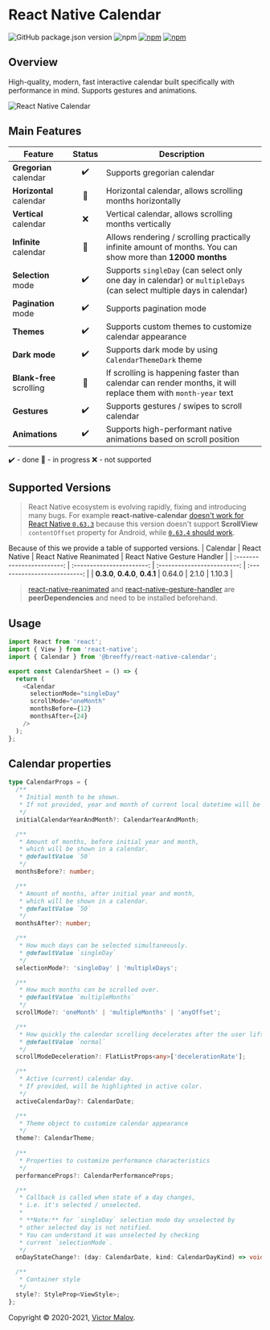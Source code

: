 # React Native Calendar

![GitHub package.json version](https://img.shields.io/github/package-json/v/breeffy/react-native-calendar?color=blue&style=flat-square)
![npm](https://img.shields.io/npm/v/@breeffy/react-native-calendar?color=yellow&label=npm%40latest&style=flat-square) [![npm](https://img.shields.io/github/license/breeffy/react-native-calendar?color=green&style=flat-square)](https://github.com/breeffy/react-native-calendar/blob/main/LICENSE) [![npm](https://img.shields.io/badge/types-Typescript-blue?style=flat-square)](https://www.npmjs.com/package/@gorhom/bottom-sheet)

## Overview

High-quality, modern, fast interactive calendar built specifically with performance in mind. Supports gestures and animations.

![React Native Calendar](./preview.gif)

## Main Features

| Feature                  |       Status       | Description                                                                                                         |
| ------------------------ | :----------------: | ------------------------------------------------------------------------------------------------------------------- |
| **Gregorian** calendar   | :heavy_check_mark: | Supports gregorian calendar                                                                                         |
| **Horizontal** calendar  |   :construction:   | Horizontal calendar, allows scrolling months horizontally                                                           |
| **Vertical** calendar    |        :x:         | Vertical calendar, allows scrolling months vertically                                                               |
| **Infinite** calendar    |   :construction:   | Allows rendering / scrolling practically infinite amount of months. You can show more than **12000 months**         |
| **Selection** mode       | :heavy_check_mark: | Supports `singleDay` (can select only one day in calendar) or `multipleDays` (can select multiple days in calendar) |
| **Pagination** mode      | :heavy_check_mark: | Supports pagination mode                                                                                            |
| **Themes**               | :heavy_check_mark: | Supports custom themes to customize calendar appearance                                                             |
| **Dark mode**            | :heavy_check_mark: | Supports dark mode by using `CalendarThemeDark` theme                                                               |
| **Blank-free** scrolling |   :construction:   | If scrolling is happening faster than calendar can render months, it will replace them with `month-year` text       |
| **Gestures**             | :heavy_check_mark: | Supports gestures / swipes to scroll calendar                                                                       |
| **Animations**           | :heavy_check_mark: | Supports high-performant native animations based on scroll position                                                 |

:heavy_check_mark: - done
:construction: - in progress
:x: - not supported

## Supported Versions
> React Native ecosystem is evolving rapidly, fixing and introducing many bugs. For example **react-native-calendar** [doesn't work for React Native `0.63.3`](https://github.com/facebook/react-native/issues/30533) because this version doesn't support **ScrollView** `contentOffset` property for Android, while [`0.63.4` should work](https://github.com/facebook/react-native/commit/ed29ba13f97f240c91fdf6c0ef3fb601046697b9). 

Because of this we provide a table of supported versions.
| Calendar                   |       React Native        |   React Native Reanimated   | React Native Gesture Handler |
| :------------------------: | :-----------------------: | :-------------------------: | :--------------------------: |
| **0.3.0**, **0.4.0**, **0.4.1**                   | 0.64.0                | 2.1.0                   | 1.10.3                   |

> [react-native-reanimated](https://github.com/software-mansion/react-native-reanimated) and [react-native-gesture-handler](https://github.com/software-mansion/react-native-gesture-handler) are **peerDependencies** and need to be installed beforehand.

## Usage

```ts
import React from 'react';
import { View } from 'react-native';
import { Calendar } from '@breeffy/react-native-calendar';

export const CalendarSheet = () => {
  return (
    <Calendar
      selectionMode="singleDay"
      scrollMode="oneMonth"
      monthsBefore={12}
      monthsAfter={24}
    />
  );
};
```

## Calendar properties

```ts
type CalendarProps = {
  /**
   * Initial month to be shown.
   * If not provided, year and month of current local datetime will be selected.
   */
  initialCalendarYearAndMonth?: CalendarYearAndMonth;

  /**
   * Amount of months, before initial year and month,
   * which will be shown in a calendar.
   * @defaultValue `50`
   */
  monthsBefore?: number;

  /**
   * Amount of months, after initial year and month,
   * which will be shown in a calendar.
   * @defaultValue `50`
   */
  monthsAfter?: number;

  /**
   * How much days can be selected simultaneously.
   * @defaultValue `singleDay`
   */
  selectionMode?: 'singleDay' | 'multipleDays';

  /**
   * How much months can be scrolled over.
   * @defaultValue `multipleMonths`
   */
  scrollMode?: 'oneMonth' | 'multipleMonths' | 'anyOffset';

  /**
   * How quickly the calendar scrolling decelerates after the user lifts their finger.
   * @defaultValue `normal`
   */
  scrollModeDeceleration?: FlatListProps<any>['decelerationRate'];

  /**
   * Active (current) calendar day.
   * If provided, will be highlighted in active color.
   */
  activeCalendarDay?: CalendarDate;

  /**
   * Theme object to customize calendar appearance
   */
  theme?: CalendarTheme;
  
  /**
   * Properties to customize performance characteristics
   */
  performanceProps?: CalendarPerformanceProps;

  /**
   * Callback is called when state of a day changes,
   * i.e. it's selected / unselected.
   *
   * **Note:** for `singleDay` selection mode day unselected by
   * other selected day is not notified.
   * You can understand it was unselected by checking
   * current `selectionMode`.
   */
  onDayStateChange?: (day: CalendarDate, kind: CalendarDayKind) => void;

  /**
   * Container style
   */
  style?: StyleProp<ViewStyle>;
};
```

Copyright © 2020-2021, [Victor Malov](https://github.com/likern).
